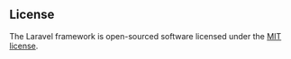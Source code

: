 ## License

The Laravel framework is open-sourced software licensed under the [MIT license](http://opensource.org/licenses/MIT).
